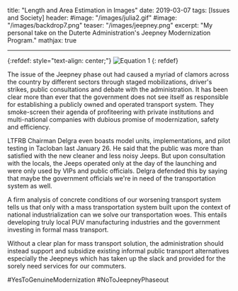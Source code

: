 title: "Length and Area Estimation in Images"
date: 2019-03-07
tags: [Issues and Society]
header:
  #image: "/images/julia2.gif"
  #image: "/images/backdrop7.png"
  teaser: "/images/jeepney.png"
excerpt: "My personal take on the Duterte Administration's Jeepney Modernization Program."
mathjax: true

---
<div id="fb-root"></div>
<script async defer src="https://connect.facebook.net/en_US/sdk.js#xfbml=1&version=v3.2"></script>

{:refdef: style="text-align: center;"}
<img src="{{ site.url }}{{ site.baseurl }}/images/jeepney.png" alt="Equation 1" class="center">
{: refdef}

The issue of the Jeepney phase out had caused
a myriad of clamors across the country by different
sectors through staged mobilizations, driver's strikes,
public consultations and debate with the administration.
It has been clear more than ever that the government does not see
itself as responsible for establishing a publicly owned and
operated transport system. They smoke-screen their agenda of
profiteering with private institutions and multi-national
companies with dubious promise of modernization, safety and efficiency.

LTFRB Chairman Delgra even boasts model units, implementations,
and pilot testing in Tacloban last January 26. He said that the
public was more than satisfied with the new cleaner and less
noisy Jeeps. But upon consultation with the locals, the Jeeps
operated only at the day of the launching and were only used
by VIPs and public officials. Delgra defended this by saying
that maybe the government officials we're in need of the
transportation system as well.

A firm analysis of concrete conditions of our worsening
transport system tells us that only with a mass transportation
system built upon the context of national industrialization can we
solve our transportation woes. This entails developing truly local
PUV manufacturing industries and the government investing in formal
mass transport.

Without a clear plan for mass transport solution,
the administration should instead support and subsidize existing
informal public transport alternatives especially the Jeepneys
which has taken up the slack and provided for the sorely need
services for our commuters.

#YesToGenuineModernization
#NoToJeepneyPhaseout

<div class="fb-comments" data-href="https://albertyumol.github.io/" data-numposts="5"></div>
